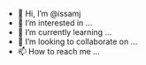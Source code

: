 - 👋 Hi, I’m @issamj
- 👀 I’m interested in ...
- 🌱 I’m currently learning ...
- 💞️ I’m looking to collaborate on ...
- 📫 How to reach me ...

<!---
issamj/issamj is a ✨ special ✨ repository because its `README.md` (this file) appears on your GitHub profile.
You can click the Preview link to take a look at your changes.
--->
